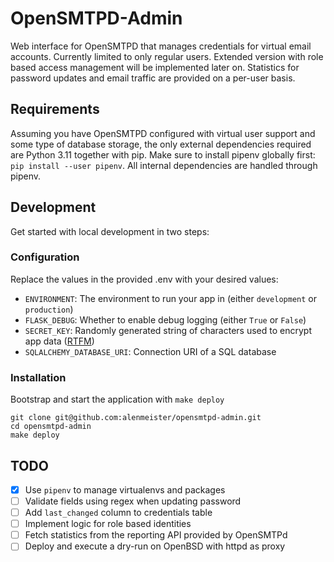 # OpenSMTPD-Admin

Web interface for OpenSMTPD that manages credentials for virtual email accounts. Currently limited to only regular users. 
Extended version with role based access management will be implemented later on. Statistics for password updates and email traffic are provided on a per-user basis.

## Requirements
Assuming you have OpenSMTPD configured with virtual user support and some type of database storage, the only external dependencies required are Python 3.11 together with pip. Make sure to install pipenv globally first: `pip install --user pipenv`. All internal dependencies are handled through pipenv.

## Development

Get started with local development in two steps:

### Configuration

Replace the values in the provided .env with your desired values:

* `ENVIRONMENT`: The environment to run your app in (either `development` or `production`)
* `FLASK_DEBUG`: Whether to enable debug logging (either `True` or `False`)
* `SECRET_KEY`: Randomly generated string of characters used to encrypt app data ([RTFM](https://flask.palletsprojects.com/en/3.0.x/config/#SECRET_KEY))
* `SQLALCHEMY_DATABASE_URI`: Connection URI of a SQL database

### Installation

Bootstrap and start the application with `make deploy`

```shell
git clone git@github.com:alenmeister/opensmtpd-admin.git
cd opensmtpd-admin
make deploy
```

## TODO
- [X] Use `pipenv` to manage virtualenvs and packages
- [ ] Validate fields using regex when updating password
- [ ] Add `last_changed` column to credentials table
- [ ] Implement logic for role based identities
- [ ] Fetch statistics from the reporting API provided by OpenSMTPd
- [ ] Deploy and execute a dry-run on OpenBSD with httpd as proxy
